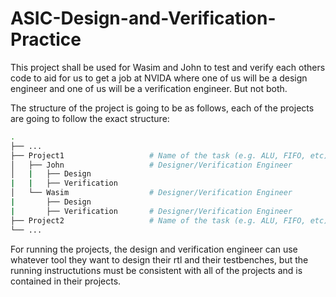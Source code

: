 # ASIC-Design-and-Verification-Practice
This project shall be used for Wasim and John to test and verify each others code to aid for us to get a job at NVIDA where one of us will be a design engineer and one of us will be a verification engineer.  But not both.

The structure of the project is going to be as follows, each of the projects are going to follow the exact structure:

```bash
.
├── ...
├── Project1                   # Name of the task (e.g. ALU, FIFO, etc)
│   ├── John                   # Designer/Verification Engineer
│   |   ├── Design
|   |   ├── Verification       
│   └── Wasim                  # Designer/Verification Engineer
|       ├── Design
|       ├── Verification       # Designer/Verification Engineer
├── Project2                   # Name of the task (e.g. ALU, FIFO, etc)
└── ...
```

For running the projects, the design and verification engineer can use whatever tool they want to design their rtl and their testbenches, but the running instructutions must be consistent with all of the projects and is contained in their projects.
